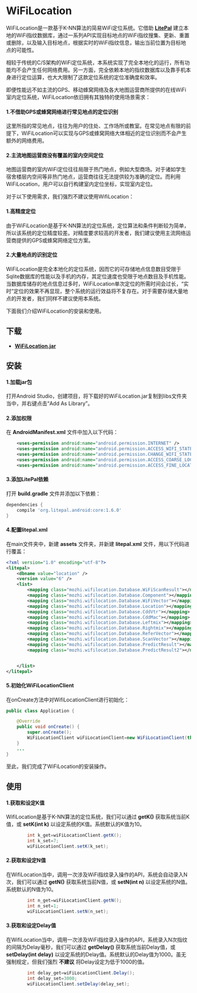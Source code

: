 # WiFiLocation
WiFiLocation是一款基于K-NN算法的简易WiFi定位系统。它借助 **[LitePal](https://github.com/LitePalFramework/LitePal)** 建立本地的WiFi指纹数据库，通过一系列API实现目标地点的WiFi指纹搜集、更新、重置或删除，以及输入目标地点，根据实时的WiFi指纹信息，输出当前位置为目标地点的可能性。

相较于传统的C/S架构的WiFi定位系统，本系统实现了完全本地化的运行，所有功能均不会产生任何网络费用。另一方面，完全依赖本地的指纹数据库以及靠手机本身进行定位运算，也大大限制了这款定位系统的定位准确度和效率。

即便性能远不如主流的GPS、移动蜂窝网络及各大地图运营商所提供的在线WiFi室内定位系统，WiFiLocation依旧拥有其独特的使用场景需求：
#### 1.不借助GPS或蜂窝网络进行常见地点的定位识别

这里所指的常见地点，往往为用户的住处、工作场所或教室。在常见地点有限的前提下，WiFiLocation可以实现与GPS或蜂窝网络大体相近的定位识别而不会产生额外的网络费用。
#### 2.主流地图运营商没有覆盖的室内空间定位

地图运营商的室内WiFi定位往往局限于热门地点，例如大型商场。对于诸如学生宿舍楼层内空间等非热门地点，运营商往往无法提供较为准确的定位。而利用WiFiLocation，用户可以自行构建室内定位坐标，实现室内定位。

对于以下使用需求，我们强烈不建议使用WifiLocation：
#### 1.高精度定位

由于WiFiLocation是基于K-NN算法的定位系统，定位算法和条件判断较为简单，所以该系统的定位精度较差。对精度要求较高的开发者，我们建议使用主流网络运营商提供的GPS或蜂窝网络定位方案。

#### 2.大量地点的识别定位

WiFiLocation是完全本地化的定位系统，因而它的可存储地点信息数目受限于Sqlite数据库的性能以及手机的内存，其定位速度也受限于地点数目及手机性能。当数据库储存的地点信息过多时，WiFiLocation单次定位的所需时间会过长，“实时”定位的效果不再显现，整个系统的运行效益将不复存在。对于需要存储大量地点的开发者，我们同样不建议使用本系统。

下面我们介绍WiFiLocation的安装和使用。

## 下载
* **[WiFiLocation.jar](https://github.com/mozhiingithub/WiFiLocation/raw/master/WiFiLocation.jar)**

## 安装
#### 1.加载jar包

打开Android Studio，创建项目，将下载好的WiFiLocation.jar复制到libs文件夹当中，并右键点击“Add As Library”。

#### 2.添加权限

在 **AndroidManifest.xml** 文件中加入以下代码：

``` xml
    <uses-permission android:name="android.permission.INTERNET" />
    <uses-permission android:name="android.permission.ACCESS_WIFI_STATE" />
    <uses-permission android:name="android.permission.CHANGE_WIFI_STATE" />
    <uses-permission android:name="android.permission.ACCESS_COARSE_LOCATION" />
    <uses-permission android:name="android.permission.ACCESS_FINE_LOCATION" />
```

#### 3.添加LitePal依赖

打开 **build.gradle** 文件并添加以下依赖：
``` groovy
dependencies {
    compile 'org.litepal.android:core:1.6.0'
}
```

#### 4.配置litepal.xml

在main文件夹中，新建 **assets** 文件夹，并新建 **litepal.xml** 文件，用以下代码进行覆盖：
``` xml
<?xml version="1.0" encoding="utf-8"?>
<litepal>
    <dbname value="location" />
    <version value="6" />
    <list>
        <mapping class="mozhi.wifilocation.Database.WiFiScanResult"></mapping>
        <mapping class="mozhi.wifilocation.Database.Component"></mapping>
        <mapping class="mozhi.wifilocation.Database.WiFiVector"></mapping>
        <mapping class="mozhi.wifilocation.Database.Location"></mapping>
        <mapping class="mozhi.wifilocation.Database.CddVtr"></mapping>
        <mapping class="mozhi.wifilocation.Database.CddMac"></mapping>
        <mapping class="mozhi.wifilocation.Database.Leftmix"></mapping>
        <mapping class="mozhi.wifilocation.Database.Rightmix"></mapping>
        <mapping class="mozhi.wifilocation.Database.ReferVector"></mapping>
        <mapping class="mozhi.wifilocation.Database.ScanVector"></mapping>
        <mapping class="mozhi.wifilocation.Database.PredictResult"></mapping>
        <mapping class="mozhi.wifilocation.Database.PredictResult2"></mapping>


    </list>
</litepal>
```
#### 5.初始化WiFiLocationClient

在onCreate方法中对WifiLocationClient进行初始化：

```java
public class Application {

    @Override
    public void onCreate() {
        super.onCreate();
        WiFiLocationClient wiFiLocationClient=new WiFiLocationClient(this);
    }
    ...
}
```

至此，我们完成了WiFiLocation的安装操作。

## 使用

#### 1.获取和设定K值

WifiLocation是基于K-NN算法的定位系统，我们可以通过 **getK()** 获取系统当前K值，或 **setK(int k)** 以设定系统的K值。系统默认的K值为10。

```java
        int k_get=wiFiLocationClient.getK();
        int k_set=7;
        wiFiLocationClient.setK(k_set);
```

#### 2.获取和设定N值

在WifiLocation当中，调用一次涉及WiFi指纹录入操作的API，系统会自动录入N次，我们可以通过 **getN()** 获取系统当前N值，或 **setN(int n)** 以设定系统的N值。系统默认的N值为10。

```java
        int n_get=wiFiLocationClient.getN();
        int n_set=1;
        wiFiLocationClient.setN(n_set);
```

#### 3.获取和设定Delay值

在WifiLocation当中，调用一次涉及WiFi指纹录入操作的API，系统录入N次指纹的间隔为Delay毫秒，我们可以通过 **getDelay()** 获取系统当前Delay值，或 **setDelay(int delay)** 以设定系统的Delay值。系统默认的Delay值为1000。虽无强制规定，但我们强烈 **不建议** 将Delay设定为低于1000的值。

```java
        int delay_get=wiFiLocationClient.Delay();
        int delay_set=3000;
        wiFiLocationClient.setDelay(delay_set);
```
